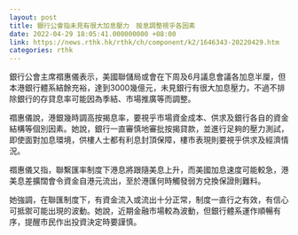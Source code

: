 ```yaml
---
layout: post
title: 銀行公會指未見有很大加息壓力　按息調整視乎各因素
date: 2022-04-29 18:05:41.000000000 +08:00
link: https://news.rthk.hk/rthk/ch/component/k2/1646343-20220429.htm
categories: rthk
---
```


銀行公會主席禤惠儀表示，美國聯儲局或會在下周及6月議息會議各加息半厘，但本港銀行體系結餘充裕，達到3000幾億元，未見銀行有很大加息壓力，不過不排除銀行的存貸息率可能因為季結、市場推廣等而調整。

禤惠儀說，港銀幾時調高按揭息率，要視乎市場資金成本、供求及銀行各自的資金結構等個別因素。她說，銀行一直審慎地審批按揭貸款，並進行足夠的壓力測試，即使面對加息環境，供樓人士都有利息封頂保障，樓市表現則要視乎供求及經濟情況。

禤惠儀又指，聯繫匯率制度下港息將跟隨美息上升，而美國加息速度可能較急，港美息差擴闊會令資金自港元流出，至於港匯何時觸發弱方兌換保證則難料。

她強調，在聯匯制度下，有資金流入或流出十分正常，制度一直行之有效，有信心可抵禦可能出現的波動。她說，近期金融市場較為波動，但銀行體系運作順暢有序，提醒市民作出投資決定時要謹慎。
